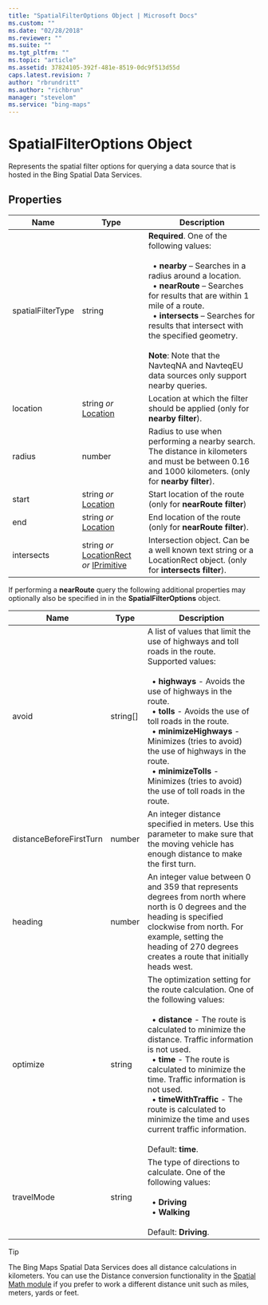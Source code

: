 ```yaml
---
title: "SpatialFilterOptions Object | Microsoft Docs"
ms.custom: ""
ms.date: "02/28/2018"
ms.reviewer: ""
ms.suite: ""
ms.tgt_pltfrm: ""
ms.topic: "article"
ms.assetid: 37824105-392f-481e-8519-0dc9f513d55d
caps.latest.revision: 7
author: "rbrundritt"
ms.author: "richbrun"
manager: "stevelom"
ms.service: "bing-maps"
---
```


# SpatialFilterOptions Object

Represents the spatial filter options for querying a data source that is hosted in the Bing Spatial Data Services.

## Properties

Name                    | Type                       | Description
----------------------- | -------------------------- | ----------------------------------
spatialFilterType       | string                     | **Required**. One of the following values:<br/><br/>&nbsp; • **nearby** – Searches in a radius around a location.<br/>&nbsp; • **nearRoute** – Searches for results that are within 1 mile of a route.<br/>&nbsp; • **intersects** – Searches for results that intersect with the specified geometry.<br/><br/>**Note**: Note that the NavteqNA and NavteqEU data sources only support nearby queries. 
location                | string _or_ [Location](../../map-control-api/location-class.md)       | Location at which the filter should be applied (only for **nearby filter**).
radius                  | number                     | Radius to use when performing a nearby search.  The distance in kilometers and must be between 0.16 and 1000 kilometers. (only for **nearby filter**).
start                   | string _or_ [Location](../../map-control-api/location-class.md)       | Start location of the route (only for **nearRoute filter**)
end                     | string _or_ [Location](../../map-control-api/location-class.md)       | End location of the route (only for **nearRoute filter**).
intersects              | string _or_ [LocationRect](../../map-control-api/locationrect-class.md) _or_ [IPrimitive](../../map-control-api/iprimitive-class.md) | Intersection object. Can be a well known text string or a LocationRect object.  (only for **intersects filter**).

If performing a **nearRoute** query the following additional properties may optionally also be specified in in the **SpatialFilterOptions** object.

| Name                    | Type       | Description                                          |
|-------------------------|------------|------------------------------------------------------|
| avoid                   | string\[\] | A list of values that limit the use of highways and toll roads in the route. Supported values:<br/><br/>&nbsp; • **highways** - Avoids the use of highways in the route.<br/>&nbsp; • **tolls** - Avoids the use of toll roads in the route.<br/>&nbsp; • **minimizeHighways** - Minimizes (tries to avoid) the use of highways in the route.<br/>&nbsp; • **minimizeTolls** - Minimizes (tries to avoid) the use of toll roads in the route.  |
| distanceBeforeFirstTurn | number     | An integer distance specified in meters. Use this parameter to make sure that the moving vehicle has enough distance to make the first turn. |
| heading                 | number     | An integer value between 0 and 359 that represents degrees from north where north is 0 degrees and the heading is specified clockwise from north. For example, setting the heading of 270 degrees creates a route that initially heads west.   |
| optimize                | string     | The optimization setting for the route calculation. One of the following values:<br/><br/>&nbsp; • **distance** - The route is calculated to minimize the distance. Traffic information is not used.<br/>&nbsp; • **time** - The route is calculated to minimize the time. Traffic information is not used.<br/>&nbsp; • **timeWithTraffic** - The route is calculated to minimize the time and uses current traffic information.<br/><br/>Default: **time**. |
| travelMode              | string     | The type of directions to calculate. One of the following values:<br/><br/>&nbsp; • **Driving**<br/>&nbsp; • **Walking**<br/><br/>Default: **Driving**.  |


> [!TIP]
> The Bing Maps Spatial Data Services does all distance calculations in kilometers. You can use the Distance conversion functionality in the [Spatial Math module](../spatial-math-module/index.md) if you prefer to work a different distance unit such as miles, meters, yards or feet.
